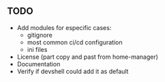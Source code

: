 ## TODO

- Add modules for especific cases:
  - gitignore
  - most common ci/cd configuration
  - ini files
- License (part copy and past from home-manager)
- Documentation
- Verify if devshell could add it as default

